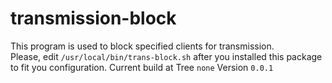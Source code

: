 # transmission-block
This program is used to block specified clients for transmission.  
Please, edit `/usr/local/bin/trans-block.sh` after you installed this package to fit you configuration.
Current build at
Tree `none` Version `0.0.1`
